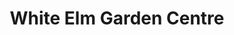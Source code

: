 ---
title: "White Elm Garden Centre"
url: /bicknacre/white-elm-garden-centre/
shop: Garten-Center
---